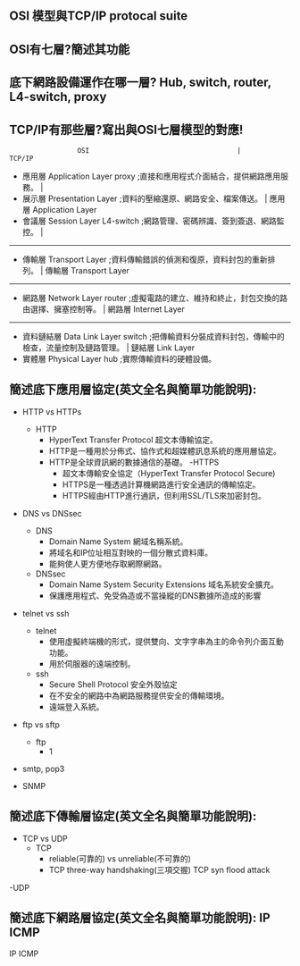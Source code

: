 ## OSI 模型與TCP/IP protocal suite
## OSI有七層?簡述其功能
## 底下網路設備運作在哪一層? Hub, switch, router, L4-switch, proxy
## TCP/IP有那些層?寫出與OSI七層模型的對應!
                     OSI                                     |                                               TCP/IP
  - 應用層 Application Layer     proxy      ;直接和應用程式介面結合，提供網路應用服務。                  |  
  - 展示層 Presentation Layer               ;資料的壓縮還原、網路安全、檔案傳送。       |                        應用層 Application Layer
  - 會議層 Session Layer         L4-switch  ;網路管理、密碼辨識、簽到簽退、網路監控。    |
--------------------------------------------------------------------------------------------------------------------------------------
  - 傳輸層 Transport Layer                  ;資料傳輸錯誤的偵測和復原，資料封包的重新排列。	|                     傳輸層 Transport Layer
--------------------------------------------------------------------------------------------------------------------------------------
  - 網路層 Network Layer         router     ;虛擬電路的建立、維持和終止，封包交換的路由選擇、擁塞控制等。 |         網路層 Internet Layer
--------------------------------------------------------------------------------------------------------------------------------------
  - 資料鏈結層 Data Link Layer   switch     ;把傳輸資料分裝成資料封包，傳輸中的檢查，流量控制及鏈路管理。  |         鏈結層 Link Layer
  - 實體層 Physical Layer        hub        ;實際傳輸資料的硬體設備。


## 簡述底下應用層協定(英文全名與簡單功能說明):
 - HTTP vs HTTPs
      - HTTP
        - HyperText Transfer Protocol 超文本傳輸協定。
        - HTTP是一種用於分佈式、協作式和超媒體訊息系統的應用層協定。
        - HTTP是全球資訊網的數據通信的基礎。
        -HTTPS
          - 超文本傳輸安全協定（HyperText Transfer Protocol Secure)
          - HTTPS是一種透過計算機網路進行安全通訊的傳輸協定。
          - HTTPS經由HTTP進行通訊，但利用SSL/TLS來加密封包。
 - DNS vs DNSsec
    - DNS
      - Domain Name System 網域名稱系統。
      - 將域名和IP位址相互對映的一個分散式資料庫。
      - 能夠使人更方便地存取網際網路。
    - DNSsec
      - Domain Name System Security Extensions 域名系統安全擴充。
      - 保護應用程式、免受偽造或不當操縱的DNS數據所造成的影響
 - telnet vs ssh
    - telnet
      - 使用虛擬終端機的形式，提供雙向、文字字串為主的命令列介面互動功能。
      - 用於伺服器的遠端控制。
    - ssh
      - Secure Shell Protocol 安全外殼協定
      - 在不安全的網路中為網路服務提供安全的傳輸環境。
      - 遠端登入系統。
 - ftp vs sftp
    - ftp
      - 1
 - smtp, pop3
 
 - SNMP
## 簡述底下傳輸層協定(英文全名與簡單功能說明):
 - TCP vs UDP
    - TCP
      - reliable(可靠的) vs unreliable(不可靠的)
      - TCP three-way handshaking(三項交握)
    TCP syn flood attack

 -UDP
## 簡述底下網路層協定(英文全名與簡單功能說明): IP ICMP
IP
ICMP
